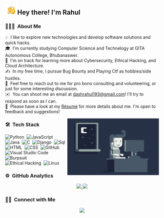 
<img alt="Night Coding" src="./assets/Hand%20Wave.gif" width='40' align="left"/><h2>Hey there! I'm Rahul</h2>

<!-- ## 👋 &nbsp;Hey there! I'm Rahul -->

### 👨🏻‍💻 &nbsp;About Me

💡 &nbsp;I like to explore new technologies and develop software solutions and quick hacks.\
🎓 &nbsp;I'm currently studying Computer Science and Technelogy at GITA Autonomous College, Bhubanaswer.\
🌱 &nbsp;I'm on track for learning more about Cybersecurity, Ethical Hacking, and Cloud Architecture.\
✍️ &nbsp;In my free time, I pursue Bug Bounty and Playing Ctf as hobbies/side hustles.\
💬 &nbsp;Feel free to reach out to me for pro bono consulting and volunteering, or just for some interesting discussion.\
✉️ &nbsp;You can shoot me an email at dashrahul193@gmail.com! I'll try to respond as soon as I can.\
📄 &nbsp;Please have a look at my [Résumé](https://drive.google.com/file/d/17mmjB16BbfjK3fWZsRXb-Oha1CSo1XJS/view?usp=sharing) for more details about me. I'm open to feedback and suggestions!

<img alt="Night Coding" src="https://raw.githubusercontent.com/AVS1508/AVS1508/master/assets/Night-Coding.gif" align="right"/>

### 🛠 &nbsp;Tech Stack

![Python](https://img.shields.io/badge/-Python-05122A?style=flat&logo=python)&nbsp;
![JavaScript](https://img.shields.io/badge/-JavaScript-05122A?style=flat&logo=javascript)&nbsp;
![Java](https://img.shields.io/badge/-Java-05122A?style=flat&logo=Java&logoColor=FFA518)&nbsp;
![C](https://img.shields.io/badge/-C-05122A?style=flat&logo=C&logoColor=A8B9CC)&nbsp;
![Django](https://img.shields.io/badge/-Django-05122A?style=flat&logo=django&logoColor=092E20)&nbsp;
![Sql](https://img.shields.io/badge/-Sql-05122A?style=flat&logo=bootstrap&logoColor=563D7C)\
![HTML](https://img.shields.io/badge/-HTML-05122A?style=flat&logo=HTML5)&nbsp;
![CSS](https://img.shields.io/badge/-CSS-05122A?style=flat&logo=CSS3&logoColor=1572B6)&nbsp;
![GitHub](https://img.shields.io/badge/-GitHub-05122A?style=flat&logo=github)&nbsp;
![Visual Studio Code](https://img.shields.io/badge/-Visual%20Studio%20Code-05122A?style=flat&logo=visual-studio-code&logoColor=007ACC)&nbsp;
![Burpsuit](https://img.shields.io/badge/-Burpsuit-05122A?style=flat&logo=eclipse-ide&logoColor=2C2255)\
![Ethical Hacking](https://img.shields.io/badge/-Ethical-Hacking-05122A?style=flat&logo=adobe-photoshop)&nbsp;
![Linux](https://img.shields.io/badge/-Linux-05122A?style=flat&logo=adobe-indesign)

### ⚙️ &nbsp;GitHub Analytics

<p align="center">
<a href="https://github.com/rahulramandash">
  <img height="180em" src="https://github-readme-stats-eight-theta.vercel.app/api?username=rahulramandash&show_icons=true&theme=algolia&include_all_commits=true&count_private=true"/>
  <img height="180em" src="https://github-readme-stats-eight-theta.vercel.app/api/top-langs/?username=AVS1508&layout=compact&langs_count=8&theme=algolia"/>
</a>
</p>

### 🤝🏻 &nbsp;Connect with Me

<p align="center">
<a href="https://rahulramandash.github.io"><img src="https://img.shields.io/badge/-rahulramandash.github.io-3423A6?style=flat&logo=Google-Chrome&logoColor=white"/></a>

</p>
